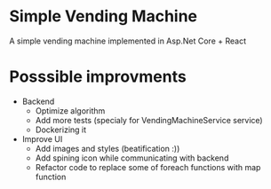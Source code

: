 # Simple Vending Machine
A simple vending machine implemented in Asp.Net Core + React

# Posssible improvments

- Backend
  - Optimize algorithm
  - Add more tests (specialy for VendingMachineService service) 
  - Dockerizing it   
- Improve UI
  - Add images and styles (beatification :))
  - Add spining icon while communicating with backend
  - Refactor code to replace some of foreach functions with map function

